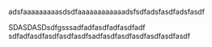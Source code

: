 adsfaaaaaaaaasdsdfaaaaaaaaaaaadsfsdfadsfasdfadsfasdf

SDASDASDsdfgsssadfadfasdfadfasdfadf sdfadfasdfasdfasdfasdfsadfasdfasdfasdfasdfasdfasdf